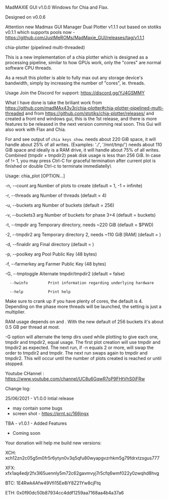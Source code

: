 MadMAXIE GUI v1.0.0 Windows for Chia and Flax.                
                                                                                                                                                    
                                                                                                                                                  																
Designed on v0.0.6

Attention new Madmax GUI Manager Dual Plotter v1.1.1 out based on stotiks v0.1.1 which supports pools now - https://github.com/JustMeROMs/MadMaxie_GUI/releases/tag/v1.1.1


  
chia-plotter (pipelined multi-threaded)

This is a new implementation of a chia plotter which is designed as a processing pipeline, similar to how GPUs work, only the "cores" are normal software CPU threads.

As a result this plotter is able to fully max out any storage device's bandwidth, simply by increasing the number of "cores", ie. threads.

Usage
Join the Discord for support: https://discord.gg/YJ4GSMMY


What I have done is take the briliant work from https://github.com/madMAx43v3r/chia-plotter#chia-plotter-pipelined-multi-threaded
and from https://github.com/stotiks/chia-plotter/releases/ and created a front end windows gui, this is the 1st release, and there is more features to be released
in the next version comming real soon. This Gui will also work with Flax and Chia.


For <poolkey> and <farmerkey> see output of `chia keys show`.
<tmpdir> needs about 220 GiB space, it will handle about 25% of all writes. (Examples: './', '/mnt/tmp/')
<tmpdir2> needs about 110 GiB space and ideally is a RAM drive, it will handle about 75% of all writes.
Combined (tmpdir + tmpdir2) peak disk usage is less than 256 GiB.
In case of <count> != 1, you may press Ctrl-C for graceful termination after current plot is finished or double Ctrl-c to terminate immediatelly\

Usage:
  chia_plot [OPTION...]

  -n, --count arg      Number of plots to create (default = 1, -1 = infinite)
	
  -r, --threads arg    Number of threads (default = 4)
	
  -u, --buckets arg    Number of buckets (default = 256)
	
  -v, --buckets3 arg   Number of buckets for phase 3+4 (default = buckets)
	
  -t, --tmpdir arg     Temporary directory, needs ~220 GiB (default = $PWD)
	
  -2, --tmpdir2 arg    Temporary directory 2, needs ~110 GiB [RAM] (default = <tmpdir>)
	
  -d, --finaldir arg   Final directory (default = <tmpdir>)
	
  -p, --poolkey arg    Pool Public Key (48 bytes)
	
  -f, --farmerkey arg  Farmer Public Key (48 bytes)
	
  -G, --tmptoggle      Alternate tmpdir/tmpdir2 (default = false)
	
      --hwinfo         Print information regarding underlying hardware
	
      --help           Print help
	  
Make sure to crank up <threads> if you have plenty of cores, the default is 4. Depending on the phase more threads will be launched, the setting is just a multiplier.

RAM usage depends on <threads> and <buckets>. With the new default of 256 buckets it's about 0.5 GB per thread at most.

-G option will alternate the temp dirs used while plotting to give each one, tmpdir and tmpdir2, equal usage. The first plot creation will use tmpdir and tmpdir2 as expected. 
The next run, if -n equals 2 or more, will swap the order to tmpdir2 and tmpdir. 
The next run swaps again to tmpdir and tmpdir2. This will occur until the number of plots created is reached or until stopped.


Youtube CHannel : https://www.youtube.com/channel/UC8u6GqwR7oP9FHtVhS0iFRw


Change log: 

25/06/2021 - V1.0.0 Intial release

- may contain some bugs
- screen shot - https://prnt.sc/166jngx


TBA - v1.0.1 - Added Features 

- Coming soon



Your donation will help me build new versions:

XCH: xch12zn2c05g5m0fr5r6ytyn0v3q5qfu80wyapgvzrhkm5g79fdrxtzsgus777
	
XFX: xfx1aq4edjr2fx3l65uennly5m72c62gavmvyj7r5cfq6wmf022y0zwqhd8hvg
	
BTC: 1E4Rwk4Afw49Vfi15Ee8iY8Z21Yw8cjFtq
	
ETH: 0x0f90dc50b87934cc4ddf1259aa7168aa4b4a37a6
